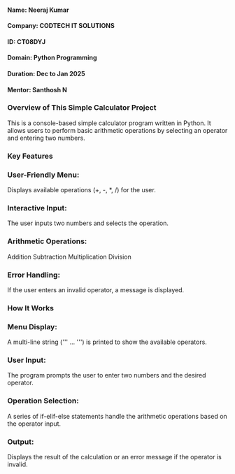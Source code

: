 #### Name: Neeraj Kumar 
#### Company: CODTECH IT SOLUTIONS 
#### ID: CT08DYJ 
#### Domain: Python Programming 
#### Duration: Dec to Jan 2025 
#### Mentor: Santhosh N

### Overview of This Simple Calculator Project
This is a console-based simple calculator program written in Python. It allows users to perform basic arithmetic operations by selecting an operator and entering two numbers.

### Key Features
### User-Friendly Menu:

Displays available operations (+, -, *, /) for the user.
### Interactive Input:

The user inputs two numbers and selects the operation.
### Arithmetic Operations:

Addition
Subtraction
Multiplication
Division
### Error Handling:

If the user enters an invalid operator, a message is displayed.
### How It Works
### Menu Display:

A multi-line string (''' ... ''') is printed to show the available operators.
### User Input:

The program prompts the user to enter two numbers and the desired operator.
### Operation Selection:

A series of if-elif-else statements handle the arithmetic operations based on the operator input.
### Output:

Displays the result of the calculation or an error message if the operator is invalid.

